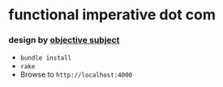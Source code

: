 functional imperative dot com
=============
### design by [objective subject](http://objectivesubject.com)

* `bundle install`
* `rake`
* Browse to `http://localhost:4000`